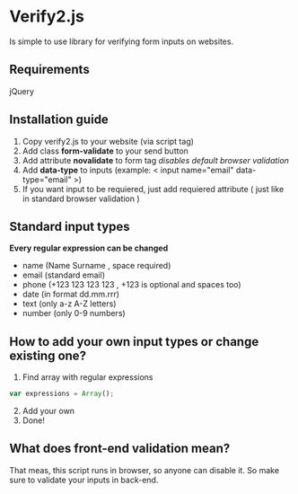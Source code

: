 # Verify2.js
Is simple to use library for verifying form inputs on websites.

## Requirements
jQuery

## Installation guide
1) Copy verify2.js to your website (via script tag)
2) Add class __form-validate__ to your send button
3) Add attribute __novalidate__ to form tag _disables default browser validation_
4) Add __data-type__ to inputs (example: < input name="email" data-type="email" >)
5) If you want input to be requiered, just add requiered attribute ( just like in standard browser validation )

## Standard input types
__Every regular expression can be changed__
* name (Name Surname , space required)
* email (standard email)
* phone (+123 123 123 123 , +123 is optional and spaces too)
* date (in format dd.mm.rrr)
* text (only a-z A-Z letters)
* number (only 0-9 numbers)

## How to add your own input types or change existing one?
1) Find array with regular expressions
```javascript
var expressions = Array();
```
2) Add your own
3) Done!

## What does front-end validation mean?
That meas, this script runs in browser, so anyone can disable it. So make sure to validate your inputs in back-end.
